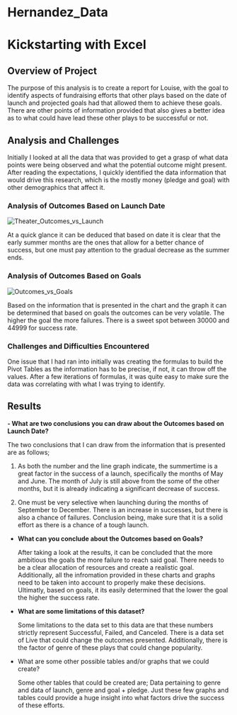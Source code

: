 # Hernandez_Data
# Kickstarting with Excel

## Overview of Project
The purpose of this analysis is to create a report for Louise, with the goal to identify aspects of fundraising efforts that other plays based on the date of launch and projected goals had that allowed them to achieve these goals. There are other points of information provided that also gives a better idea as to what could have lead these other plays to be successful or not. 

## Analysis and Challenges
Initially I looked at all the data that was provided to get a grasp of what data points were being observed and what the potential outcome might present. After reading the expectations, I quickly identified the data information that would drive this research, which is the mostly money (pledge and goal) with other demographics that affect it.  

### Analysis of Outcomes Based on Launch Date
![Theater_Outcomes_vs_Launch](https://user-images.githubusercontent.com/92615504/138628478-67b23034-6f54-44a7-890c-856bebaf8c90.png)

At a quick glance it can be deduced that based on date it is clear that the early summer months are the ones that allow for a better chance of success, but one must pay attention to the gradual decrease as the summer ends. 

### Analysis of Outcomes Based on Goals
![Outcomes_vs_Goals](https://user-images.githubusercontent.com/92615504/138628509-316c727c-e790-427f-9c35-0282a1a72906.png)

Based on the information that is presented in the chart and the graph it can be determined that based on goals the outcomes can be very volatile. The higher the goal the more failures. There is a sweet spot between 30000 and 44999 for success rate. 

### Challenges and Difficulties Encountered

One issue that I had ran into initially was creating the formulas to build the Pivot Tables as the information has to be precise, if not, it can throw off the values. After a few iterations of formulas, it was quite easy to make sure the data was correlating with what I was trying to identify. 
## Results

**- What are two conclusions you can draw about the Outcomes based on Launch Date?**

The two conclusions that I can draw from the information that is presented are as follows;

1.	As both the number and the line graph indicate, the summertime is a great factor in the success of a launch, specifically the months of May and June. The month of July is still above from the some of the other months, but it is already indicating a significant decrease of success. 

2.	One must be very selective when launching during the months of September to December. There is an increase in successes, but there is also a chance of failures. Conclusion being, make sure that it is a solid effort as there is a chance of a tough launch. 

- **What can you conclude about the Outcomes based on Goals?**

  After taking a look at the results, it can be concluded that the more ambitious the goals the more failure to reach said goal. There needs to be a clear allocation of resources and create a realistic goal. Additionally, all the infromation provided in these charts and graphs need to be taken into account to properly make these decisions. Ultimatly, based on goals, it its easily determined that the lower the goal the higher the success rate. 


- **What are some limitations of this dataset?**

  Some limitations to the data set to this data are that these numbers strictly represent Successful, Failed, and Canceled. There is a data set of Live that could change the outcomes presented. Additionally, there is the factor of genre of these plays that could change popularity.


- What are some other possible tables and/or graphs that we could create?
  
  Some other tables that could be created are; Data pertaining to genre and data of launch, genre and goal + pledge. Just these few graphs and tables could provide a huge insight into what factors drive the success of these efforts. 




